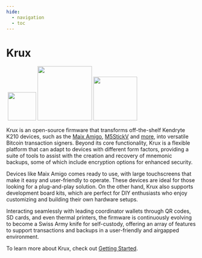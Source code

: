 ```yaml
---
hide:
  - navigation
  - toc
---
```

# Krux
<img srcset="img/maixpy_amigo/logo-150.png">
<img srcset="img/maixpy_m5stickv/logo-125.png" width="75">
<img srcset="img/maixpy_dock/logo-151.png" width="144">
<img srcset="img/maixpy_yahboom/logo-156.png" width="116">

Krux is an open-source firmware that transforms off-the-shelf Kendryte K210 devices, such as the [Maix Amigo](https://www.seeedstudio.com/Sipeed-Maix-Amigo-p-4689.html), [M5StickV](https://docs.m5stack.com/en/core/m5stickv) and [more](parts.md), into versatile Bitcoin transaction signers. Beyond its core functionality, Krux is a flexible platform that can adapt to devices with different form factors, providing a suite of tools to assist with the creation and recovery of mnemonic backups, some of which include encryption options for enhanced security.

Devices like Maix Amigo comes ready to use, with large touchscreens that make it easy and user-friendly to operate. These devices are ideal for those looking for a plug-and-play solution. On the other hand, Krux also supports development board kits, which are perfect for DIY enthusiasts who enjoy customizing and building their own hardware setups.

Interacting seamlessly with leading coordinator wallets through QR codes, SD cards, and even thermal printers, the firmware is continuously evolving to become a Swiss Army knife for self-custody, offering an array of features to support transactions and backups in a user-friendly and airgapped environment.

To learn more about Krux, check out [Getting Started](getting-started/index.md).
